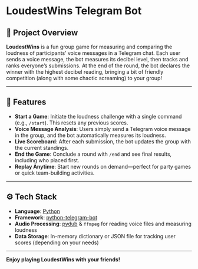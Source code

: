 # LoudestWins Telegram Bot

## 📖 Project Overview

**LoudestWins** is a fun group game for measuring and comparing the loudness of participants’ voice messages in a Telegram chat. Each user sends a voice message, the bot measures its decibel level, then tracks and ranks everyone’s submissions. At the end of the round, the bot declares the winner with the highest decibel reading, bringing a bit of friendly competition (along with some chaotic screaming) to your group!

---

## 🚀 Features

- **Start a Game**: Initiate the loudness challenge with a single command (e.g., `/start`). This resets any previous scores.
- **Voice Message Analysis**: Users simply send a Telegram voice message in the group, and the bot automatically measures its loudness.
- **Live Scoreboard**: After each submission, the bot updates the group with the current standings.
- **End the Game**: Conclude a round with `/end` and see final results, including who placed first.
- **Replay Anytime**: Start new rounds on demand—perfect for party games or quick team-building activities.

---

## ⚙️ Tech Stack

- **Language**: [Python](https://www.python.org/)  
- **Framework**: [python-telegram-bot](https://github.com/python-telegram-bot/python-telegram-bot)  
- **Audio Processing**: [pydub](https://github.com/jiaaro/pydub) & `ffmpeg` for reading voice files and measuring loudness  
- **Data Storage**: In-memory dictionary or JSON file for tracking user scores (depending on your needs)

---

**Enjoy playing LoudestWins with your friends!**